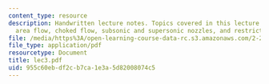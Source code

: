 ```yaml
---
content_type: resource
description: Handwritten lecture notes. Topics covered in this lecture include variable
  area flow, choked flow, subsonic and supersonic nozzles, and restrictors.
file: /media/https%3A/open-learning-course-data-rc.s3.amazonaws.com/2-26-compressible-fluid-dynamics-spring-2004/955c60ebdf2cb7ca1e3a5d82008074c5_lec3.pdf
file_type: application/pdf
resourcetype: Document
title: lec3.pdf
uid: 955c60eb-df2c-b7ca-1e3a-5d82008074c5
---
```

